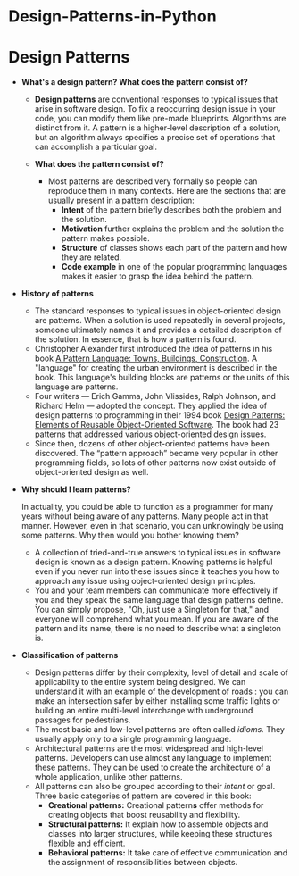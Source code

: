 # Design-Patterns-in-Python

# Design Patterns

- ****What's a design pattern? What does the pattern consist of?****
    - **Design patterns** are conventional responses to typical issues that arise in software design. To fix a reoccurring design issue in your code, you can modify them like pre-made blueprints. Algorithms are distinct from it. A pattern is a higher-level description of a solution, but an algorithm always specifies a precise set of operations that can accomplish a particular goal.

    - ****What does the pattern consist of?****
        - Most patterns are described very formally so people can reproduce them in many contexts. Here are the sections that are usually present in a pattern description:
            - **Intent** of the pattern briefly describes both the problem and the solution.
            - **Motivation** further explains the problem and the solution the pattern makes possible.
            - **Structure** of classes shows each part of the pattern and how they are related.
            - **Code example** in one of the popular programming languages makes it easier to grasp the idea behind the pattern.


- ****History of patterns****
    - The standard responses to typical issues in object-oriented design are patterns. When a solution is used repeatedly in several projects, someone ultimately names it and provides a detailed description of the solution. In essence, that is how a pattern is found.
    - Christopher Alexander first introduced the idea of patterns in his book [A Pattern Language: Towns, Buildings, Construction](https://refactoring.guru/pattern-language-book). A "language" for creating the urban environment is described in the book. This language's building blocks are patterns or the units of this language are patterns.
    - Four writers — Erich Gamma, John Vlissides, Ralph Johnson, and Richard Helm — adopted the concept. They applied the idea of design patterns to programming in their 1994 book [Design Patterns: Elements of Reusable Object-Oriented Software](https://refactoring.guru/gof-book). The book had 23 patterns that addressed various object-oriented design issues.
    - Since then, dozens of other object-oriented patterns have been discovered. The “pattern approach” became very popular in other programming fields, so lots of other patterns now exist outside of object-oriented design as well.
    

- ****Why should I learn patterns?****
    
    In actuality, you could be able to function as a programmer for many years without being aware of any patterns. Many people act in that manner. However, even in that scenario, you can unknowingly be using some patterns. Why then would you bother knowing them?
    
    - A collection of tried-and-true answers to typical issues in software design is known as a design pattern. Knowing patterns is helpful even if you never run into these issues since it teaches you how to approach any issue using object-oriented design principles.
    - You and your team members can communicate more effectively if you and they speak the same language that design patterns define. You can simply propose, "Oh, just use a Singleton for that," and everyone will comprehend what you mean. If you are aware of the pattern and its name, there is no need to describe what a singleton is.

    
- ****Classification of patterns****
    - Design patterns differ by their complexity, level of detail and scale of applicability to the entire system being designed. We can understand it with an example of the development of roads : you can make an intersection safer by either installing some traffic lights or building an entire multi-level interchange with underground passages for pedestrians.
    - The most basic and low-level patterns are often called *idioms.* They usually apply only to a single programming language.
    - Architectural patterns are the most widespread and high-level patterns. Developers can use almost any language to implement these patterns. They can be used to create the architecture of a whole application, unlike other patterns.
    - All patterns can also be grouped according to their *intent* or goal. Three basic categories of pattern are covered in this book:
        - **Creational patterns:** Creational pattern**s** offer methods for creating objects that boost reusability and flexibility.
        - **Structural patterns:** It explain how to assemble objects and classes into larger structures, while keeping these structures flexible and efficient.
        - **Behavioral patterns:** It take care of effective communication and the assignment of responsibilities between objects.